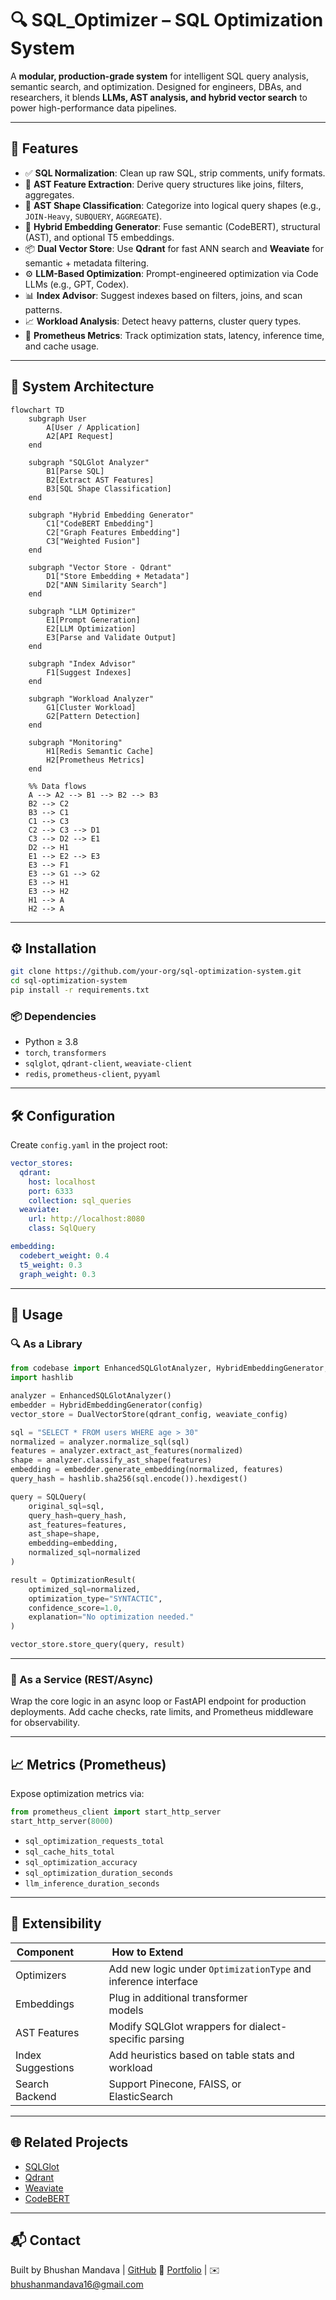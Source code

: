 
# 🔍 SQL\_Optimizer – SQL Optimization System

A **modular, production-grade system** for intelligent SQL query analysis, semantic search, and optimization. Designed for engineers, DBAs, and researchers, it blends **LLMs, AST analysis, and hybrid vector search** to power high-performance data pipelines.

---

## 🚀 Features

* ✅ **SQL Normalization**: Clean up raw SQL, strip comments, unify formats.
* 🌲 **AST Feature Extraction**: Derive query structures like joins, filters, aggregates.
* 🧠 **AST Shape Classification**: Categorize into logical query shapes (e.g., `JOIN-Heavy`, `SUBQUERY`, `AGGREGATE`).
* 🔗 **Hybrid Embedding Generator**: Fuse semantic (CodeBERT), structural (AST), and optional T5 embeddings.
* 📦 **Dual Vector Store**: Use **Qdrant** for fast ANN search and **Weaviate** for semantic + metadata filtering.
* ⚙️ **LLM-Based Optimization**: Prompt-engineered optimization via Code LLMs (e.g., GPT, Codex).
* 📊 **Index Advisor**: Suggest indexes based on filters, joins, and scan patterns.
* 📈 **Workload Analysis**: Detect heavy patterns, cluster query types.
* 📡 **Prometheus Metrics**: Track optimization stats, latency, inference time, and cache usage.

---

## 🧱 System Architecture

```mermaid
flowchart TD
    subgraph User
        A[User / Application]
        A2[API Request]
    end

    subgraph "SQLGlot Analyzer"
        B1[Parse SQL]
        B2[Extract AST Features]
        B3[SQL Shape Classification]
    end

    subgraph "Hybrid Embedding Generator"
        C1["CodeBERT Embedding"]
        C2["Graph Features Embedding"]
        C3["Weighted Fusion"]
    end

    subgraph "Vector Store - Qdrant"
        D1["Store Embedding + Metadata"]
        D2["ANN Similarity Search"]
    end

    subgraph "LLM Optimizer"
        E1[Prompt Generation]
        E2[LLM Optimization]
        E3[Parse and Validate Output]
    end

    subgraph "Index Advisor"
        F1[Suggest Indexes]
    end

    subgraph "Workload Analyzer"
        G1[Cluster Workload]
        G2[Pattern Detection]
    end

    subgraph "Monitoring"
        H1[Redis Semantic Cache]
        H2[Prometheus Metrics]
    end

    %% Data flows
    A --> A2 --> B1 --> B2 --> B3
    B2 --> C2
    B3 --> C1
    C1 --> C3
    C2 --> C3 --> D1
    C3 --> D2 --> E1
    D2 --> H1
    E1 --> E2 --> E3
    E3 --> F1
    E3 --> G1 --> G2
    E3 --> H1
    E3 --> H2
    H1 --> A
    H2 --> A
```

---

## ⚙️ Installation

```bash
git clone https://github.com/your-org/sql-optimization-system.git
cd sql-optimization-system
pip install -r requirements.txt
```

### 📦 Dependencies

* Python ≥ 3.8
* `torch`, `transformers`
* `sqlglot`, `qdrant-client`, `weaviate-client`
* `redis`, `prometheus-client`, `pyyaml`

---

## 🛠️ Configuration

Create `config.yaml` in the project root:

```yaml
vector_stores:
  qdrant:
    host: localhost
    port: 6333
    collection: sql_queries
  weaviate:
    url: http://localhost:8080
    class: SqlQuery

embedding:
  codebert_weight: 0.4
  t5_weight: 0.3
  graph_weight: 0.3
```

---

## 🧪 Usage

### 🔍 As a Library

```python
from codebase import EnhancedSQLGlotAnalyzer, HybridEmbeddingGenerator, DualVectorStore, SQLQuery, OptimizationResult
import hashlib

analyzer = EnhancedSQLGlotAnalyzer()
embedder = HybridEmbeddingGenerator(config)
vector_store = DualVectorStore(qdrant_config, weaviate_config)

sql = "SELECT * FROM users WHERE age > 30"
normalized = analyzer.normalize_sql(sql)
features = analyzer.extract_ast_features(normalized)
shape = analyzer.classify_ast_shape(features)
embedding = embedder.generate_embedding(normalized, features)
query_hash = hashlib.sha256(sql.encode()).hexdigest()

query = SQLQuery(
    original_sql=sql,
    query_hash=query_hash,
    ast_features=features,
    ast_shape=shape,
    embedding=embedding,
    normalized_sql=normalized
)

result = OptimizationResult(
    optimized_sql=normalized,
    optimization_type="SYNTACTIC",
    confidence_score=1.0,
    explanation="No optimization needed."
)

vector_store.store_query(query, result)
```

---

### 🧩 As a Service (REST/Async)

Wrap the core logic in an async loop or FastAPI endpoint for production deployments. Add cache checks, rate limits, and Prometheus middleware for observability.

---

## 📈 Metrics (Prometheus)

Expose optimization metrics via:

```python
from prometheus_client import start_http_server
start_http_server(8000)
```

* `sql_optimization_requests_total`
* `sql_cache_hits_total`
* `sql_optimization_accuracy`
* `sql_optimization_duration_seconds`
* `llm_inference_duration_seconds`

---

## 🔧 Extensibility

| Component         | How to Extend                                                  |
| ----------------- | -------------------------------------------------------------- |
| Optimizers        | Add new logic under `OptimizationType` and inference interface |
| Embeddings        | Plug in additional transformer models                          |
| AST Features      | Modify SQLGlot wrappers for dialect-specific parsing           |
| Index Suggestions | Add heuristics based on table stats and workload               |
| Search Backend    | Support Pinecone, FAISS, or ElasticSearch                      |

---

## 🌐 Related Projects

* [SQLGlot](https://github.com/tobymao/sqlglot)
* [Qdrant](https://qdrant.tech)
* [Weaviate](https://weaviate.io)
* [CodeBERT](https://huggingface.co/microsoft/codebert-base)

---

## 📬 Contact

Built by Bhushan Mandava | [GitHub](https://github.com/bhushanmandava)
🔗 [Portfolio](http://datascienceportfol.io/bhushanmandava16) | ✉️ [bhushanmandava16@gmail.com](mailto:bhushanmandava16@gmail.com)

